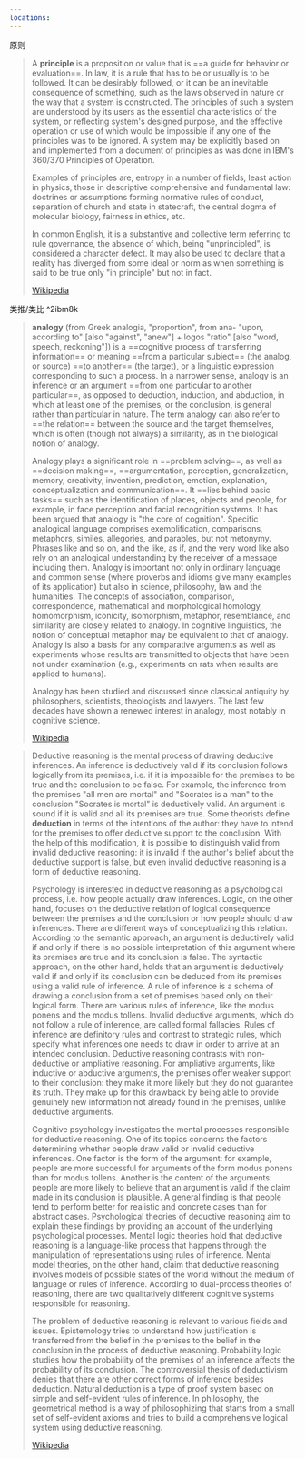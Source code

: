 ```yaml
---
locations: 
---
```


原则
> A **principle** is a proposition or value that is ==a guide for behavior or evaluation==. In law, it is a rule that has to be or usually is to be followed. It can be desirably followed, or it can be an inevitable consequence of something, such as the laws observed in nature or the way that a system is constructed. The principles of such a system are understood by its users as the essential characteristics of the system, or reflecting system's designed purpose, and the effective operation or use of which would be impossible if any one of the principles was to be ignored. A system may be explicitly based on and implemented from a document of principles as was done in IBM's 360/370 Principles of Operation.
>
> Examples of principles are, entropy in a number of fields, least action in physics, those in descriptive comprehensive and fundamental law: doctrines or assumptions forming normative rules of conduct, separation of church and state in statecraft, the central dogma of molecular biology, fairness in ethics, etc.
>
> In common English, it is a substantive and collective term referring to rule governance, the absence of which, being "unprincipled", is considered a character defect. It may also be used to declare that a reality has diverged from some ideal or norm as when something is said to be true only "in principle" but not in fact.
>
> [Wikipedia](https://en.wikipedia.org/wiki/Principle)

类推/类比 ^2ibm8k
> **analogy** (from Greek analogia, "proportion", from ana- "upon, according to" [also "against", "anew"] + logos "ratio" [also "word, speech, reckoning"]) is a ==cognitive process of transferring information== or meaning ==from a particular subject== (the analog, or source) ==to another== (the target), or a linguistic expression corresponding to such a process. In a narrower sense, analogy is an inference or an argument ==from one particular to another particular==, as opposed to deduction, induction, and abduction, in which at least one of the premises, or the conclusion, is general rather than particular in nature. The term analogy can also refer to ==the relation== between the source and the target themselves, which is often (though not always) a similarity, as in the biological notion of analogy.
>
> Analogy plays a significant role in ==problem solving==, as well as ==decision making==, ==argumentation, perception, generalization, memory, creativity, invention, prediction, emotion, explanation, conceptualization and communication==. It ==lies behind basic tasks== such as the identification of places, objects and people, for example, in face perception and facial recognition systems. It has been argued that analogy is "the core of cognition". Specific analogical language comprises exemplification, comparisons, metaphors, similes, allegories, and parables, but not metonymy. Phrases like and so on, and the like, as if, and the very word like also rely on an analogical understanding by the receiver of a message including them. Analogy is important not only in ordinary language and common sense (where proverbs and idioms give many examples of its application) but also in science, philosophy, law and the humanities. The concepts of association, comparison, correspondence, mathematical and morphological homology, homomorphism, iconicity, isomorphism, metaphor, resemblance, and similarity are closely related to analogy. In cognitive linguistics, the notion of conceptual metaphor may be equivalent to that of analogy. Analogy is also a basis for any comparative arguments as well as experiments whose results are transmitted to objects that have been not under examination (e.g., experiments on rats when results are applied to humans).
>
> Analogy has been studied and discussed since classical antiquity by philosophers, scientists, theologists and lawyers. The last few decades have shown a renewed interest in analogy, most notably in cognitive science.
>
> [Wikipedia](https://en.wikipedia.org/wiki/Analogy)


> Deductive reasoning is the mental process of drawing deductive inferences. An inference is deductively valid if its conclusion follows logically from its premises, i.e. if it is impossible for the premises to be true and the conclusion to be false. For example, the inference from the premises "all men are mortal" and "Socrates is a man" to the conclusion "Socrates is mortal" is deductively valid. An argument is sound if it is valid and all its premises are true. Some theorists define **deduction** in terms of the intentions of the author: they have to intend for the premises to offer deductive support to the conclusion. With the help of this modification, it is possible to distinguish valid from invalid deductive reasoning: it is invalid if the author's belief about the deductive support is false, but even invalid deductive reasoning is a form of deductive reasoning. 
>
> Psychology is interested in deductive reasoning as a psychological process, i.e. how people actually draw inferences. Logic, on the other hand, focuses on the deductive relation of logical consequence between the premises and the conclusion or how people should draw inferences. There are different ways of conceptualizing this relation. According to the semantic approach, an argument is deductively valid if and only if there is no possible interpretation of this argument where its premises are true and its conclusion is false. The syntactic approach, on the other hand, holds that an argument is deductively valid if and only if its conclusion can be deduced from its premises using a valid rule of inference. A rule of inference is a schema of drawing a conclusion from a set of premises based only on their logical form. There are various rules of inference, like the modus ponens and the modus tollens. Invalid deductive arguments, which do not follow a rule of inference, are called formal fallacies. Rules of inference are definitory rules and contrast to strategic rules, which specify what inferences one needs to draw in order to arrive at an intended conclusion. Deductive reasoning contrasts with non-deductive or ampliative reasoning. For ampliative arguments, like inductive or abductive arguments, the premises offer weaker support to their conclusion: they make it more likely but they do not guarantee its truth. They make up for this drawback by being able to provide genuinely new information not already found in the premises, unlike deductive arguments.
>
> Cognitive psychology investigates the mental processes responsible for deductive reasoning. One of its topics concerns the factors determining whether people draw valid or invalid deductive inferences. One factor is the form of the argument: for example, people are more successful for arguments of the form modus ponens than for modus tollens. Another is the content of the arguments: people are more likely to believe that an argument is valid if the claim made in its conclusion is plausible. A general finding is that people tend to perform better for realistic and concrete cases than for abstract cases. Psychological theories of deductive reasoning aim to explain these findings by providing an account of the underlying psychological processes. Mental logic theories hold that deductive reasoning is a language-like process that happens through the manipulation of representations using rules of inference. Mental model theories, on the other hand, claim that deductive reasoning involves models of possible states of the world without the medium of language or rules of inference. According to dual-process theories of reasoning, there are two qualitatively different cognitive systems responsible for reasoning.
>
> The problem of deductive reasoning is relevant to various fields and issues. Epistemology tries to understand how justification is transferred from the belief in the premises to the belief in the conclusion in the process of deductive reasoning. Probability logic studies how the probability of the premises of an inference affects the probability of its conclusion. The controversial thesis of deductivism denies that there are other correct forms of inference besides deduction. Natural deduction is a type of proof system based on simple and self-evident rules of inference. In philosophy, the geometrical method is a way of philosophizing that starts from a small set of self-evident axioms and tries to build a comprehensive logical system using deductive reasoning.
>
> [Wikipedia](https://en.wikipedia.org/wiki/Deductive%20reasoning)